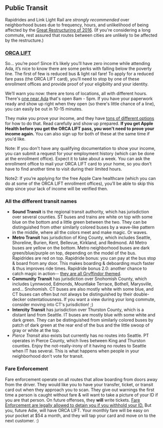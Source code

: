## Public Transit

Rapidrides and Link Light Rail are _strongly recommended_ over neighborhood buses due to frequency, hours, and unlikelihood of being affected by the [Great Restructuring of 2016][restructure]. (If you're considering a long commute, rest assured that routes between cities are unlikely to be affected by the restructure.)

[restructure]: http://metro.kingcounty.gov/programs-projects/link-connections/


### [ORCA LIFT](http://metro.kingcounty.gov/programs-projects/orca-lift/)

So... you’re poor! Since it’s likely you’ll have zero income while attending Ada, it’s nice to know there are some perks with falling below the poverty line. The first of few is reduced bus & light rail fare! To apply for a reduced fare pass (the ORCA LIFT card), you’ll need to stop by one of these enrollment offices and provide proof of your eligibility and your identity.

We’ll warn you now: there are tons of locations, all with different hours. There's [one near Ada](http://www.kingcounty.gov/healthservices/health/locations/downtown.aspx) that's open 8am - 5pm. If you have your paperwork ready and show up right when they open (so there's little chance of a line), you can easily be out in 10-15 minutes.

They make you prove your income, and they have [tons of different options](http://metro.kingcounty.gov/programs-projects/orca-lift/to-qualify.html) for how to do that. Read carefully and show up prepared. __If you get Apple Health before you get the ORCA LIFT pass, you won't need to prove your income again.__ You can also sign up for both of these at the same time if you'd like.

Note: If you don't have any qualifying documentation to show your income, you can submit a request for your employment history (which can be done at the enrollment office). Expect it to take about a week. You can ask the enrollment office to mail your ORCA LIFT card to your home, so you don’t have to find another time to visit during their limited hours.

Note2: If you’re applying for the free Apple Care healthcare (which you can do at some of the ORCA LIFT enrollment offices), you’ll be able to skip this step since your lack of income will be verified then.


### All the different transit names

* __Sound Transit__ is the regional transit authority, which has jurisdiction over several counties. ST buses and trains are white on top with some blue on the bottom and a little green between the two. They can be distinguished from other similarly colored buses by a wave-like pattern in the middle, where all the colors meet and make magic. Or waves.
* __Metro Transit__ has jurisdiction of King County, which includes Seattle, Shoreline, Burien, Kent, Bellevue, Kirkland, and Redmond. All Metro buses are yellow on the bottom. Metro neighborhood buses are dark green/blue/purple on top, depending on the model of the bus. Rapidrides are red on top. Rapidride bonus: you can pay at the bus stop & board from any door. This makes boarding & deboarding much faster & thus improves ride times. Rapidride bonus 2.0: another chance to catch magic in action-- [they are all Gryffindor themed](https://www.google.com/images?q=metro+rapidride).
* __Community Transit__ has jurisdiction over Snohomish County, which includes Lynnwood, Edmonds, Mountlake Terrace, Bothell, Marysville, and... Snohomish. CT buses are also mostly white with some blue, and CT buses can often but not always be distinguished by their double-decker ostentatiousness. If you want a view during your long commute, consider moving into CT's jurisdiction! ;)
* __Intercity Transit__ has jurisdiction over Thurston County, which is a distant land from Seattle. IT buses are mostly blue with some white and dark green. They can be distinguished from similarly colored buses by patch of dark green at the rear end of the bus and the little swoop of gray or white at the top.
* _Pierce Transit_ also exists but currently has no routes into Seattle. PT operates in Pierce County, which lives between King and Thurston counties. Enjoy the not-really-irony of it having no routes to Seattle when IT has several. This is what happens when people in your neighborhood don't vote for transit.

### Fare Enforcement

Fare enforcement operate on all routes that allow boarding from doors away from the driver. They would like you to have your transfer, ticket, or transit card out when they approach you to scan. They give out warnings the first time a person is caught without fare & will want to take a picture of your ID if you are that person. On future offenses, they __will__ write tickets. [Fare Enforcement are legally allowed to detain you if you withhold your ID.][rights] But you, future Adie, will have ORCA LIFT. Your monthly fare will be easy on your pocket at $54 a month, and they will tap your card and move on to the next customer. :)

[rights]: https://wwrhah.wordpress.com/2013/08/08/questions-and-answers-about-king-county-metro-fare-enforcement/
